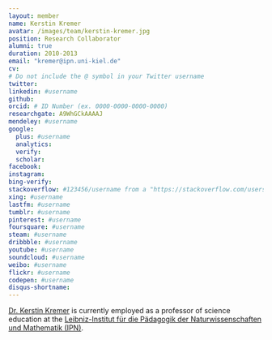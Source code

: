```yaml
---
layout: member
name: Kerstin Kremer
avatar: /images/team/kerstin-kremer.jpg
position: Research Collaborator
alumni: true
duration: 2010-2013
email: "kremer@ipn.uni-kiel.de"
cv:
# Do not include the @ symbol in your Twitter username
twitter:
linkedin: #username
github:
orcid: # ID Number (ex. 0000-0000-0000-0000)
researchgate: A9WhGCkAAAAJ
mendeley: #username
google:
  plus: #username
  analytics:
  verify:
  scholar:
facebook:
instagram:
bing-verify:
stackoverflow: #123456/username from a "https://stackoverflow.com/users/123456/username" link
xing: #username
lastfm: #username
tumblr: #username
pinterest: #username
foursquare: #username
steam: #username
dribbble: #username
youtube: #username
soundcloud: #username
weibo: #username
flickr: #username
codepen: #username
disqus-shortname:
---
```


[Dr. Kerstin Kremer](https://www.kls.uni-kiel.de/en/members/prof.-dr.-rer.-nat.-kerstin-kremer) is currently employed as a professor of science education at the [Leibniz-Institut für die Pädagogik der Naturwissenschaften und Mathematik (IPN)](https://www.kls.uni-kiel.de).
